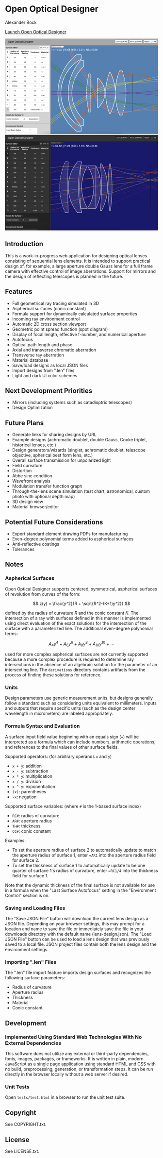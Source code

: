 # Open Optical Designer

Alexander Bock

[Launch Open Optical Designer](https://alexbock.github.io/open-optical-designer/)

![Open Optical Designer Screenshot 2](screenshots/screenshot2.png)
![Open Optical Designer Screenshot 1](screenshots/screenshot1.png)

## Introduction

This is a work-in-progress web application for
designing optical lenses consisting of sequential lens elements.
It is intended to support practical design of, for
example, a large aperture double Gauss lens for a full frame camera with
effective control of image aberrations. Support for mirrors
and the design of reflecting telescopes is planned in the future.

## Features

* Full geometrical ray tracing simulated in 3D
* Aspherical surfaces (conic constant)
* Formula support for dynamically calculated surface properties
* Incoming ray environment control
* Automatic 2D cross section viewport
* Geometric point spread function (spot diagram)
* Display of focal length, effective f-number, and numerical aperture
* Autofocus
* Optical path length and phase
* Axial and transverse chromatic aberration
* Transverse ray aberration
* Material database
* Save/load designs as local JSON files
* Import designs from ".len" files
* Light and dark UI color schemes

## Next Development Priorities

* Mirrors (including systems such as catadioptric telescopes)
* Design Optimization

## Future Plans

* Generate links for sharing designs by URL
* Example designs (achromatic doublet, double Gauss, Cooke triplet, historical lenses, etc.)
* Design generators/wizards (singlet, achromatic doublet, telescope objective, spherical best form lens, etc.)
* Overall surface transmission for unpolarized light
* Field curvature
* Distortion
* Abbe sine condition
* Wavefront analysis
* Modulation transfer function graph
* Through-the-lens scene simulation (test chart, astronomical, custom photo with optional depth map)
* 3D design view
* Material browser/editor

## Potential Future Considerations

* Export standard element drawing PDFs for manufacturing
* Even-degree polynomial terms added to aspherical surfaces
* Anti-reflective coatings
* Tolerances

## Notes

### Aspherical Surfaces

Open Optical Designer supports centered, symmetrical, aspherical surfaces of revolution from curves of the form:

$$ z(y) = \frac{y^2}{R + \sqrt{R^2-(K+1)y^2}} $$

defined by the radius of curvature $R$ and the conic constant $K$. The intersection of a ray with
surfaces defined in this manner is implemented using direct evaluation of the exact solutions for
the intersection of the surface with a parameterized line. The additional even-degree polynomial terms:

$$ {A_4}y^4 + {A_6}y^6  + {A_8}y^8 + {A_{10}}y^{10} + \cdots{} $$

 used for more complex aspherical surfaces are
not currently supported because a more complex procedure is required to determine ray intersections in
the absence of an algebraic solution for the parameter of an intersecting line. The `derivations`
directory contains artifacts from the process of finding these solutions for reference.

### Units

Design parameters use generic measurement units, but designs generally
follow a standard such as considering units equivalent to millimeters. Inputs
and outputs that require specific units (such as the design center wavelength
in micrometers) are labeled appropriately.

### Formula Syntax and Evaluation

A surface input field value beginning with an equals sign (`=`) will be interpreted
as a formula which can include numbers, arithmetic operations, and references to
the final values of other surface fields.

Supported operators: (for arbitrary operands `x` and `y`)

* `x + y`: addition
* `x - y`: subtraction
* `x * y`: multiplication
* `x / y`: division
* `x ^ y`: exponentiation
* `(x)`: parentheses
* `-x`: negation

Supported surface variables: (where `#` is the 1-based surface index)

* `RC#`: radius of curvature
* `AR#`: aperture radius
* `TH#`: thickness
* `CC#`: conic constant

Examples:

* To set the aperture radius of surface 2 to automatically update to match the aperture radius of surface 1, enter `=AR1` into the aperture radius field for surface 2.
* To set the thickness of surface 1 to automatically update to be one quarter of surface 1's radius of curvature, enter `=RC1/4` into the thickness field for surface 1.

Note that the dynamic thickness of the final surface is not available for use
in a formula when the "Last Surface Autofocus" setting in the
"Environment Control" section is on.

### Saving and Loading Files

The "Save JSON File" button will download the current lens design as a JSON file.
Depending on your browser settings, this may prompt for a location and name to save
the file or immediately save the file in your downloads directory with the default name (lens-design.json).
The "Load JSON File" button can be used to load a lens design that was previously saved
to a local file. JSON project files contain both the lens design and the environment settings.

### Importing ".len" Files

The ".len" file import feature imports design surfaces and recognizes the following
surface parameters:

* Radius of curvature
* Aperture radius
* Thickness
* Material
* Conic constant

## Development

### Implemented Using Standard Web Technologies With No External Dependencies

This software does not utilize any external or third-party dependencies,
fonts, images, packages, or frameworks.
It is written in plain, modern JavaScript as a single page application
using standard HTML and CSS with no build, preprocessing, generation, or
transformation steps. It can be run directly in the browser locally
without a web server if desired.

### Unit Tests

Open `tests/test.html` in a browser to run the unit test suite.

## Copyright

See COPYRIGHT.txt.

## License

See LICENSE.txt.
